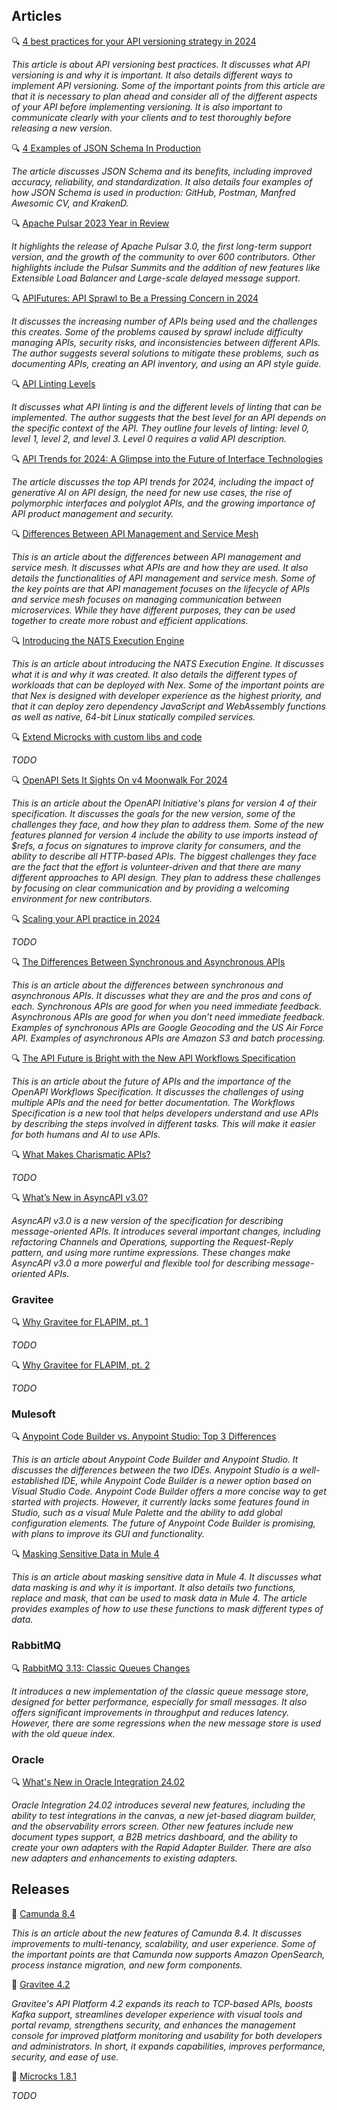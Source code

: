 ## Articles

🔍 [4 best practices for your API versioning strategy in 2024](https://blog.liblab.com/api-versioning-best-practices/)

_This article is about API versioning best practices. It discusses what API versioning is and why it is important. It also details different ways to implement API versioning. Some of the important points from this article are that it is necessary to plan ahead and consider all of the different aspects of your API before implementing versioning. It is also important to communicate clearly with your clients and to test thoroughly before releasing a new version._

🔍 [4 Examples of JSON Schema In Production](https://nordicapis.com/examples-of-json-schema-in-production/)

_The article discusses JSON Schema and its benefits, including improved accuracy, reliability, and standardization. It also details four examples of how JSON Schema is used in production: GitHub, Postman, Manfred Awesomic CV, and KrakenD._

🔍 [Apache Pulsar 2023 Year in Review](https://pulsar.apache.org/blog/2024/01/12/pulsar-2023-year-in-review/)

_It highlights the release of Apache Pulsar 3.0, the first long-term support version, and the growth of the community to over 600 contributors. Other highlights include the Pulsar Summits and the addition of new features like Extensible Load Balancer and Large-scale delayed message support._

🔍 [APIFutures: API Sprawl to Be a Pressing Concern in 2024](https://nordicapis.com/api-futures-api-sprawl-to-be-a-pressing-concern-in-2024/)

_It discusses the increasing number of APIs being used and the challenges this creates. Some of the problems caused by sprawl include difficulty managing APIs, security risks, and inconsistencies between different APIs. The author suggests several solutions to mitigate these problems, such as documenting APIs, creating an API inventory, and using an API style guide._

🔍 [API Linting Levels](https://lornajane.net/posts/2024/api-linting-levels)

_It discusses what API linting is and the different levels of linting that can be implemented. The author suggests that the best level for an API depends on the specific context of the API. They outline four levels of linting: level 0, level 1, level 2, and level 3. Level 0 requires a valid API description._

🔍 [API Trends for 2024: A Glimpse into the Future of Interface Technologies](https://www.soa4u.co.uk/2024/01/api-trends-for-2024-glimpse-into-future.html)

_The article discusses the top API trends for 2024, including the impact of generative AI on API design, the need for new use cases, the rise of polymorphic interfaces and polyglot APIs, and the growing importance of API product management and security._

🔍 [Differences Between API Management and Service Mesh](https://nordicapis.com/differences-between-api-management-and-service-mesh/)

_This is an article about the differences between API management and service mesh. It discusses what APIs are and how they are used. It also details the functionalities of API management and service mesh. Some of the key points are that API management focuses on the lifecycle of APIs and service mesh focuses on managing communication between microservices. While they have different purposes, they can be used together to create more robust and efficient applications._

🔍 [Introducing the NATS Execution Engine](https://nats.io/blog/introducing_nex/)

_This is an article about introducing the NATS Execution Engine. It discusses what it is and why it was created. It also details the different types of workloads that can be deployed with Nex. Some of the important points are that Nex is designed with developer experience as the highest priority, and that it can deploy zero dependency JavaScript and WebAssembly functions as well as native, 64-bit Linux statically compiled services._

🔍 [Extend Microcks with custom libs and code](https://microcks.io/blog/extend-microcks-with-custom-libs/)

_TODO_

🔍 [OpenAPI Sets It Sights On v4 Moonwalk For 2024](https://nordicapis.com/openapi-sets-it-sights-on-v4-moonwalk-for-2024/)

_This is an article about the OpenAPI Initiative's plans for version 4 of their specification. It discusses the goals for the new version, some of the challenges they face, and how they plan to address them. Some of the new features planned for version 4 include the ability to use imports instead of $refs, a focus on signatures to improve clarity for consumers, and the ability to describe all HTTP-based APIs. The biggest challenges they face are the fact that the effort is volunteer-driven and that there are many different approaches to API design. They plan to address these challenges by focusing on clear communication and by providing a welcoming environment for new contributors._

🔍 [Scaling your API practice in 2024](https://pragmaticapi.substack.com/p/scaling-your-api-practice-in-2024)

_TODO_

🔍 [The Differences Between Synchronous and Asynchronous APIs](https://nordicapis.com/the-differences-between-synchronous-and-asynchronous-apis/)

_This is an article about the differences between synchronous and asynchronous APIs. It discusses what they are and the pros and cons of each. Synchronous APIs are good for when you need immediate feedback. Asynchronous APIs are good for when you don’t need immediate feedback. Examples of synchronous APIs are Google Geocoding and the US Air Force API. Examples of asynchronous APIs are Amazon S3 and batch processing._

🔍 [The API Future is Bright with the New API Workflows Specification](https://swagger.io/blog/meet-the-new-api-workflows-specification/)

_This is an article about the future of APIs and the importance of the OpenAPI Workflows Specification. It discusses the challenges of using multiple APIs and the need for better documentation. The Workflows Specification is a new tool that helps developers understand and use APIs by describing the steps involved in different tasks. This will make it easier for both humans and AI to use APIs._

🔍 [What Makes Charismatic APIs?](https://apievangelist.com/2024/01/15/what-makes-charismatic-apis/)

_TODO_

🔍 [What’s New in AsyncAPI v3.0?](https://nordicapis.com/whats-new-in-asyncapi-v3-0/)

_AsyncAPI v3.0 is a new version of the specification for describing message-oriented APIs. It introduces several important changes, including refactoring Channels and Operations, supporting the Request-Reply pattern, and using more runtime expressions. These changes make AsyncAPI v3.0 a more powerful and flexible tool for describing message-oriented APIs._

### Gravitee

🔍 [Why Gravitee for FLAPIM, pt. 1](https://www.gravitee.io/blog/gravitee-for-flapim-part-1)

_TODO_

🔍 [Why Gravitee for FLAPIM, pt. 2](https://www.gravitee.io/blog/gravitee-for-flapim-part-2)

_TODO_

### Mulesoft

🔍 [Anypoint Code Builder vs. Anypoint Studio: Top 3 Differences](https://blogs.mulesoft.com/dev-guides/anypoint-code-builder-vs-anypoint-studio/)

_This is an article about Anypoint Code Builder and Anypoint Studio. It discusses the differences between the two IDEs. Anypoint Studio is a well-established IDE, while Anypoint Code Builder is a newer option based on Visual Studio Code. Anypoint Code Builder offers a more concise way to get started with projects. However, it currently lacks some features found in Studio, such as a visual Mule Palette and the ability to add global configuration elements. The future of Anypoint Code Builder is promising, with plans to improve its GUI and functionality._

🔍 [Masking Sensitive Data in Mule 4](https://medium.com/another-integration-blog/mask-sensitive-data-in-mule-4-77fc63ffb12a)

_This is an article about masking sensitive data in Mule 4. It discusses what data masking is and why it is important. It also details two functions, replace and mask, that can be used to mask data in Mule 4. The article provides examples of how to use these functions to mask different types of data._

### RabbitMQ

🔍 [RabbitMQ 3.13: Classic Queues Changes](https://blog.rabbitmq.com/posts/2024/01/3.13-release/)

_It introduces a new implementation of the classic queue message store, designed for better performance, especially for small messages. It also offers significant improvements in throughput and reduces latency. However, there are some regressions when the new message store is used with the old queue index._

### Oracle

🔍 [What's New in Oracle Integration 24.02](https://blogs.oracle.com/integration/post/whats-new-in-oracle-integration-2402)

_Oracle Integration 24.02 introduces several new features, including the ability to test integrations in the canvas, a new jet-based diagram builder, and the observability errors screen. Other new features include new document types support, a B2B metrics dashboard, and the ability to create your own adapters with the Rapid Adapter Builder. There are also new adapters and enhancements to existing adapters._

## Releases

🚀 [Camunda 8.4](https://camunda.com/blog/2024/01/camunda-8-4-simplifying-installation-enhancing-user-experience/)

_This is an article about the new features of Camunda 8.4. It discusses improvements to multi-tenancy, scalability, and user experience. Some of the important points are that Camunda now supports Amazon OpenSearch, process instance migration, and new form components._

🚀 [Gravitee 4.2](https://www.gravitee.io/blog/platform-update-gravitee-4.2)

_Gravitee's API Platform 4.2 expands its reach to TCP-based APIs, boosts Kafka support, streamlines developer experience with visual tools and portal revamp, strengthens security, and enhances the management console for improved platform monitoring and usability for both developers and administrators. In short, it expands capabilities, improves performance, security, and ease of use._

🚀 [Microcks 1.8.1](https://microcks.io/blog/microcks-1.8.1-release/)

_TODO_